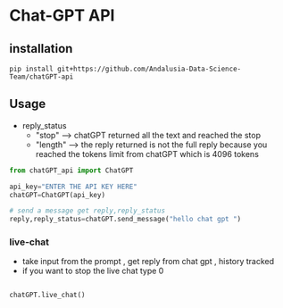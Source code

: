 # Chat-GPT API

## installation
`pip install git+https://github.com/Andalusia-Data-Science-Team/chatGPT-api`


## Usage

- reply_status
  - "stop" --> chatGPT returned all the text and reached the stop 
  - "length" --> the reply returned is not the full reply because you reached the tokens limit from chatGPT which is 4096 tokens


```python
from chatGPT_api import ChatGPT

api_key="ENTER THE API KEY HERE"
chatGPT=ChatGPT(api_key)

# send a message get reply,reply_status
reply,reply_status=chatGPT.send_message("hello chat gpt ")

```
### live-chat
- take input from the prompt , get reply from chat gpt , history tracked
- if you want to stop the live chat type 0
```python

chatGPT.live_chat()

```

